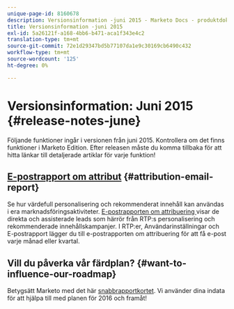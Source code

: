```yaml
---
unique-page-id: 8160678
description: Versionsinformation -juni 2015 - Marketo Docs - produktdokumentation
title: Versionsinformation -juni 2015
exl-id: 5a26121f-a168-4bb6-b471-aca1f343e4c2
translation-type: tm+mt
source-git-commit: 72e1d29347bd5b77107da1e9c30169cb6490c432
workflow-type: tm+mt
source-wordcount: '125'
ht-degree: 0%

---
```


# Versionsinformation: Juni 2015 {#release-notes-june}

Följande funktioner ingår i versionen från juni 2015. Kontrollera om det finns funktioner i Marketo Edition. Efter releasen måste du komma tillbaka för att hitta länkar till detaljerade artiklar för varje funktion!

## [E-postrapport om attribut](/help/marketo/product-docs/web-personalization/reporting-for-web-personalization/email-reports.md) {#attribution-email-report}

Se hur värdefull personalisering och rekommenderat innehåll kan användas i era marknadsföringsaktiviteter. [E-postrapporten om attribuering ](/help/marketo/product-docs/web-personalization/reporting-for-web-personalization/email-reports.md) visar de direkta och assisterade leads som härrör från RTP:s personalisering och rekommenderade innehållskampanjer. I RTP:er, Användarinställningar och E-postrapport lägger du till e-postrapporten om attribuering för att få e-post varje månad eller kvartal.

## Vill du påverka vår färdplan? {#want-to-influence-our-roadmap}

Betygsätt Marketo med det här [snabbrapportkortet](https://www.surveymonkey.com/s/VG9YCT5). Vi använder dina indata för att hjälpa till med planen för 2016 och framåt!
